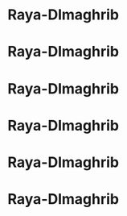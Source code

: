 # Raya-Dlmaghrib
# Raya-Dlmaghrib
# Raya-Dlmaghrib
# Raya-Dlmaghrib
# Raya-Dlmaghrib
# Raya-Dlmaghrib

